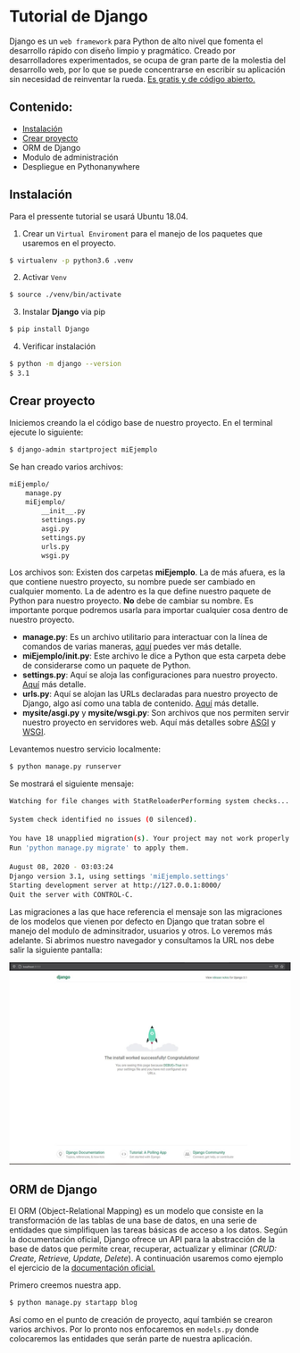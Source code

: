 # Tutorial de Django

Django es un `web framework` para Python de alto nivel que fomenta el desarrollo rápido con diseño limpio y pragmático. Creado por desarrolladores experimentados, se ocupa de gran parte de la molestia del desarrollo web, por lo que se puede concentrarse en escribir su aplicación sin necesidad de reinventar la rueda. [Es gratis y de código abierto.](https://www.djangoproject.com/)

## Contenido:
* [Instalación](#instalación)
* [Crear proyecto](#crear-proyecto)
* ORM de Django
* Modulo de administración
* Despliegue en Pythonanywhere

## Instalación

Para el pressente tutorial se usará Ubuntu 18.04.

1. Crear un `Virtual Enviroment` para el manejo de los paquetes que usaremos en el proyecto.
``` bash
$ virtualenv -p python3.6 .venv
```

2. Activar `Venv`
``` bash
$ source ./venv/bin/activate
```

3. Instalar **Django** via pip
``` bash
$ pip install Django
```

4. Verificar instalación
``` bash
$ python -m django --version
$ 3.1
```

## Crear proyecto

Iniciemos creando la el código base de nuestro proyecto. En el terminal ejecute lo siguiente:
``` bash
$ django-admin startproject miEjemplo
```

Se han creado varios archivos:

```
miEjemplo/
    manage.py
    miEjemplo/
        __init__.py
        settings.py
        asgi.py
        settings.py
        urls.py
        wsgi.py
```

Los archivos son:
Existen dos carpetas **miEjemplo**. La de más afuera, es la que contiene nuestro proyecto, su nombre puede ser cambiado en cualquier momento. La de adentro es la que define nuestro paquete de Python para nuestro proyecto. **No** debe de cambiar su nombre. Es importante porque podremos usarla para importar cualquier cosa dentro de nuestro proyecto. 

* **manage.py**: Es un archivo utilitario para interactuar con la línea de comandos de varias maneras, [aquí](https://docs.djangoproject.com/en/3.1/ref/django-admin/) puedes ver más detalle.
* **miEjemplo/__init__.py**: Este archivo le dice a Python que esta carpeta debe de considerarse como un paquete de Python.
* **settings.py**: Aquí se aloja las configuraciones para nuestro proyecto. [Aquí](https://docs.djangoproject.com/en/3.1/topics/settings/) más detalle.
* **urls.py**: Aquí se alojan las URLs declaradas para nuestro proyecto de Django, algo así como una tabla de contenido. [Aquí](https://docs.djangoproject.com/en/3.1/topics/http/urls/) más detalle.
* **mysite/asgi.py** y **mysite/wsgi.py**: Son archivos que nos permiten servir nuestro proyecto en servidores web. Aquí más detalles sobre [ASGI](https://docs.djangoproject.com/en/3.1/howto/deployment/asgi/) y [WSGI](https://docs.djangoproject.com/en/3.1/howto/deployment/wsgi/).

Levantemos nuestro servicio localmente:

``` bash
$ python manage.py runserver
```

Se mostrará el siguiente mensaje:
``` bash
Watching for file changes with StatReloaderPerforming system checks...

System check identified no issues (0 silenced).

You have 18 unapplied migration(s). Your project may not work properly until you apply the migrations for app(s): admin, auth, contenttypes, sessions.
Run 'python manage.py migrate' to apply them.

August 08, 2020 - 03:03:24
Django version 3.1, using settings 'miEjemplo.settings'
Starting development server at http://127.0.0.1:8000/
Quit the server with CONTROL-C.
```

Las migraciones a las que hace referencia el mensaje son las migraciones de los modelos que vienen por defecto en Django que tratan sobre el manejo del modulo de adminsitrador, usuarios y otros. Lo veremos más adelante. Si abrimos nuestro navegador y consultamos la URL nos debe salir la siguiente pantalla: 

!['cap1'](https://raw.githubusercontent.com/gcmurillo/django_tutorial/master/capturas/cap_1.jpg)

## ORM de Django

El ORM (Object-Relational Mapping) es un modelo que consiste en la transformación de las tablas de una base de datos, en una serie de entidades que simplifiquen las tareas básicas de acceso a los datos. Según la documentación oficial, Django ofrece un API para la abstracción de la base de datos que permite crear, recuperar, actualizar y eliminar (*CRUD: Create, Retrieve, Update, Delete*). A continuación usaremos como ejemplo el ejercicio de la [documentación oficial.](https://docs.djangoproject.com/en/3.0/topics/db/queries/)

Primero creemos nuestra app.

``` bash
$ python manage.py startapp blog
```
Así como en el punto de creación de proyecto, aquí también se crearon varios archivos. Por lo pronto nos enfocaremos en `models.py` donde colocaremos las entidades que serán parte de nuestra aplicación.

